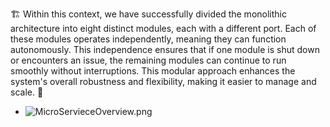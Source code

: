 🏗️ Within this context, we have successfully divided the monolithic architecture into eight distinct modules, each with a different port. 
Each of these modules operates independently, meaning they can function autonomously. This independence ensures that if one module is shut down or encounters an issue, 
the remaining modules can continue to run smoothly without interruptions. This modular approach enhances the system's overall robustness and flexibility, making it easier to manage and scale. 🚀

- ![MicroServieceOverview.png](https://github.com/T0MM11Y/MicroserviceArchiutectureManageSchool/blob/main/MicroServieceOverview.png)
